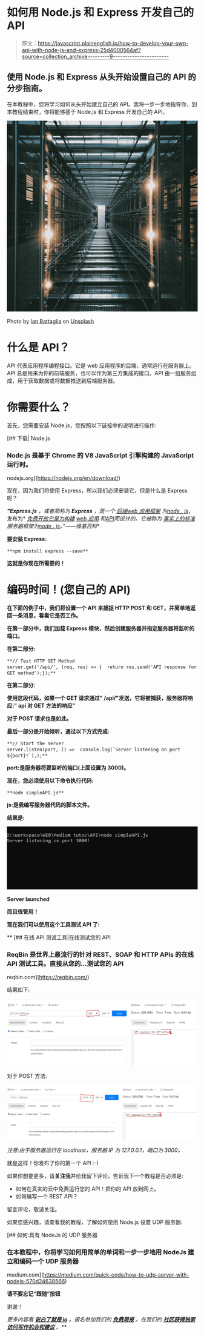# 如何用 Node.js 和 Express 开发自己的 API

> 原文：<https://javascript.plainenglish.io/how-to-develop-your-own-api-with-node-js-and-express-25d4000564af?source=collection_archive---------9----------------------->

## 使用 Node.js 和 Express 从头开始设置自己的 API 的分步指南。

在本教程中，您将学习如何从头开始建立自己的 API。我将一步一步地指导你，到本教程结束时，你将能够基于 Node.js 和 Express 开发自己的 API。

![](img/c8eb60b46fc6a522ea99ebc25a33ff2a.png)

Photo by [Ian Battaglia](https://unsplash.com/@ianjbattaglia?utm_source=medium&utm_medium=referral) on [Unsplash](https://unsplash.com?utm_source=medium&utm_medium=referral)

# 什么是 API？

API 代表应用程序编程接口。它是 web 应用程序的后端，通常运行在服务器上。API 总是用来为你的前端服务，也可以作为第三方集成的接口。API 由一组服务组成，用于获取数据或将数据推送到后端服务器。

# 你需要什么？

首先，您需要安装 Node.js，您按照以下链接中的说明进行操作:

[](https://nodejs.org/en/download/) [## 下载| Node.js

### Node.js 是基于 Chrome 的 V8 JavaScript 引擎构建的 JavaScript 运行时。

nodejs.org](https://nodejs.org/en/download/) 

现在，因为我们将使用 Express，所以我们必须安装它，但是什么是 Express 呢？

***"Express.js*** *，或者简称为* ***Express*** *，是一个* [*后端*](https://en.wikipedia.org/wiki/Front_end_and_back_end)*[*web 应用框架*](https://en.wikipedia.org/wiki/Web_application_framework) *为*[*node . js*](https://en.wikipedia.org/wiki/Node.js)*，发布为* [*免费开放它是为构建*](https://en.wikipedia.org/wiki/Free_and_open-source_software) [*web 应用*](https://en.wikipedia.org/wiki/Web_application) *和*[*API*](https://en.wikipedia.org/wiki/API)*而设计的。*[](https://en.wikipedia.org/wiki/Express.js#cite_note-ExpressJS-3)**它被称为* [*事实上的标准*](https://en.wikipedia.org/wiki/De_facto_standard) *服务器框架为*[*node . js*](https://en.wikipedia.org/wiki/Node.js)*。”——维基百科***

**要安装 Express:**

```
**npm install express --save**
```

**这就是你现在所需要的！**

# **编码时间！(您自己的 API)**

**在下面的例子中，我们将设置一个 API 来捕捉 HTTP POST 和 GET，并简单地返回一条消息，看看它是否工作。**

**在第一部分中，我们加载 Express 模块，然后创建服务器并指定服务器将监听的端口。**

**在第二部分:**

```
**// Test HTTP GET Method 
server.get('/api/', (req, res) => {  return res.send('API response for GET method');});**
```

**在第二部分:**

**使用这段代码，如果一个 GET 请求通过" <server ip="">/api/"发送，它将被捕获，服务器将响应:" api 对 GET 方法的响应"</server>**

**对于 POST 请求也是如此。**

**最后一部分是开始倾听，通过以下方式完成:**

```
**// Start the server
server.listen(port, () =>  console.log(`Server listening on port ${port}!`),);**
```

**port:是服务器将要监听的端口(上面设置为 3000)。**

**现在，您必须使用以下命令执行代码:**

```
**node simpleAPI.js**
```

**js:是我编写服务器代码的脚本文件。**

**结果是:**

**![](img/79553e74c316beab9e0ea4e359c52acd.png)**

**Server launched**

**而且很管用！**

**现在我们可以使用这个工具测试 API 了:**

**[](https://reqbin.com/) [## 在线 API 测试工具|在线测试您的 API

### ReqBin 是世界上最流行的针对 REST、SOAP 和 HTTP APIs 的在线 API 测试工具。直接从您的…测试您的 API

reqbin.com](https://reqbin.com/) 

结果如下:

![](img/08824938683eff86f8e1267fbf3691cd.png)

对于 POST 方法:

![](img/cbb1706d36ce10d35405b5560cc2e59a.png)

*注意:由于服务器运行在 localhost，服务器 IP 为 127.0.0.1，端口为 3000。*

就是这样！你发布了你的第一个 API :-)

如果你想要更多，请**关注我**并给我留下评论，告诉我下一个教程是否必须是:

*   如何在真实的云中免费运行您的 API！把你的 API 放到网上。
*   如何编写一个 REST API？

留言评论，敬请关注。

如果您感兴趣，请查看我的教程，了解如何使用 Node.js 设置 UDP 服务器:

[](https://medium.com/quick-code/how-to-udp-server-with-nodejs-570d24638566) [## 如何:具有 NodeJs 的 UDP 服务器

### 在本教程中，你将学习如何用简单的单词和一步一步地用 NodeJs 建立和编码一个 UDP 服务器

medium.com](https://medium.com/quick-code/how-to-udp-server-with-nodejs-570d24638566) 

**请不要忘记“跟随”按钮**

谢谢！

*更多内容看* [***说白了就是 io***](http://plainenglish.io/) *。报名参加我们的* [***免费周报***](http://newsletter.plainenglish.io/) *。在我们的* [***社区获得独家访问写作机会和建议***](https://discord.gg/GtDtUAvyhW) *。***